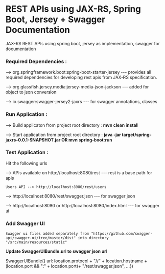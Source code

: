 # REST APIs using JAX-RS, Spring Boot, Jersey + Swagger Documentation
JAX-RS REST APIs using spring boot, jersey as implementation, swagger for documentation



<h3>Required Dependencies :</h3>

--> org.springframework.boot:spring-boot-starter-jersey  --- provides all required dependencies for developing rest apis from JAX-RS specification.

--> org.glassfish.jersey.media:jersey-media-json-jackson --- added for object to json conversion

--> io.swagger:swagger-jersey2-jaxrs --- for swagger annotations, classes


<h3>Run Application :</h3>

--> Build applicaton from project root directory : <b>mvn clean install</b>

--> Start application from project root directory : 
<b>java -jar target/spring-jaxrs-0.0.1-SNAPSHOT.jar     OR     mvn spring-boot:run</b>


<h3>Test Application :</H3>

Hit the following urls

--> APIs available on http://localhost:8080/rest --- rest is a base path for apis

	Users API --> http://localhost:8080/rest/users

--> http://localhost:8080/rest/swagger.json --- for swagger json

--> http://localhost:8080 or http://localhost:8080/index.html --- for swagger ui 


<h3>Add Swagger UI</h3>

	Swagger ui files added separately from "https://github.com/swagger-api/swagger-ui/tree/master/dist" into directory "/src/main/resources/static"
	
<b>Update SwaggerUIBundle.url to swagger json url</b>

SwaggerUIBundle({
        url: location.protocol + "//" + location.hostname + (location.port && ":" + location.port)+ "/rest/swagger.json",
       ...})
